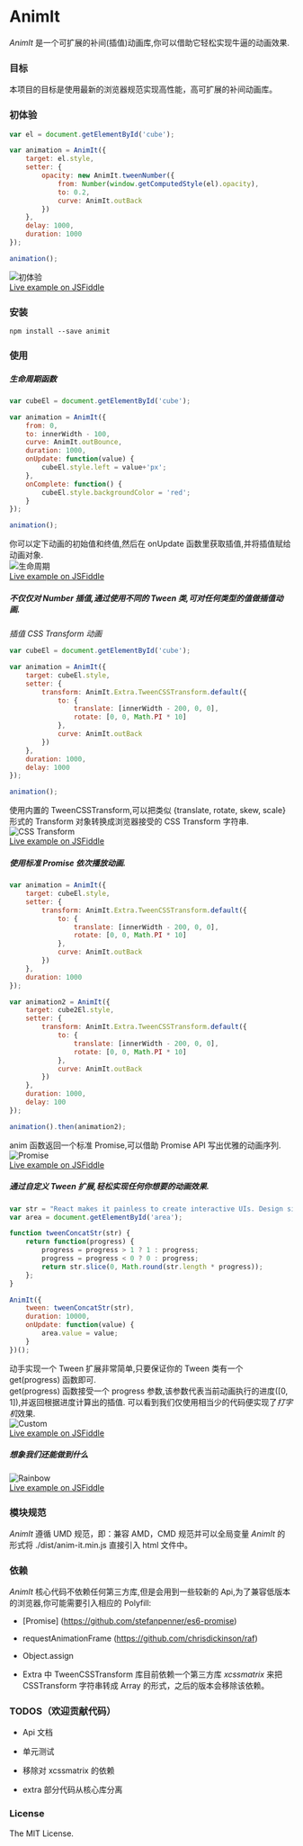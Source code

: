 # AnimIt
*AnimIt* 是一个可扩展的补间(插值)动画库,你可以借助它轻松实现牛逼的动画效果.

### 目标
本项目的目标是使用最新的浏览器规范实现高性能，高可扩展的补间动画库。

### 初体验
```javascript
var el = document.getElementById('cube');

var animation = AnimIt({
	target: el.style,
	setter: {
		opacity: new AnimIt.tweenNumber({
			from: Number(window.getComputedStyle(el).opacity),
			to: 0.2,
			curve: AnimIt.outBack
		})
	},
	delay: 1000,
	duration: 1000
});

animation();

```
![初体验](https://raw.githubusercontent.com/LekongKong/AnimIt/master/examples/demo1.gif)  
[Live example on JSFiddle](https://jsfiddle.net/b1ncer/0tdn6of2/)

### 安装
```
npm install --save animit
```

### 使用
##### 生命周期函数
```javascript
var cubeEl = document.getElementById('cube');

var animation = AnimIt({
	from: 0,
	to: innerWidth - 100,
	curve: AnimIt.outBounce,
	duration: 1000,
	onUpdate: function(value) {
		cubeEl.style.left = value+'px';
	},
	onComplete: function() {
		cubeEl.style.backgroundColor = 'red';
	}
});

animation();

```

你可以定下动画的初始值和终值,然后在 onUpdate 函数里获取插值,并将插值赋给动画对象.  
![生命周期](https://raw.githubusercontent.com/LekongKong/AnimIt/master/examples/demo2.gif)  
[Live example on JSFiddle](https://jsfiddle.net/b1ncer/2LLxkfu7/)

##### 不仅仅对 Number 插值,通过使用不同的 Tween 类,可对任何类型的值做插值动画.
*插值 CSS Transform 动画*
```javascript
var cubeEl = document.getElementById('cube');

var animation = AnimIt({
	target: cubeEl.style,
	setter: {
		transform: AnimIt.Extra.TweenCSSTransform.default({
			to: {
				translate: [innerWidth - 200, 0, 0],
				rotate: [0, 0, Math.PI * 10]
			},
			curve: AnimIt.outBack
		})
	},
	duration: 1000,
	delay: 1000
});

animation();
```

使用内置的 TweenCSSTransform,可以把类似 {translate, rotate, skew, scale} 形式的 Transform 对象转换成浏览器接受的 CSS Transform 字符串.  
![CSS Transform](https://raw.githubusercontent.com/LekongKong/AnimIt/master/examples/demo3.gif)  
[Live example on JSFiddle](https://jsfiddle.net/b1ncer/a313x1yb/)

##### 使用标准 Promise 依次播放动画.
```javascript
var animation = AnimIt({
	target: cubeEl.style,
	setter: {
		transform: AnimIt.Extra.TweenCSSTransform.default({
			to: {
				translate: [innerWidth - 200, 0, 0],
				rotate: [0, 0, Math.PI * 10]
			},
			curve: AnimIt.outBack
		})
	},
	duration: 1000
});

var animation2 = AnimIt({
	target: cube2El.style,
	setter: {
		transform: AnimIt.Extra.TweenCSSTransform.default({
			to: {
				translate: [innerWidth - 200, 0, 0],
				rotate: [0, 0, Math.PI * 10]
			},
			curve: AnimIt.outBack
		})
	},
	duration: 1000,
	delay: 100
});

animation().then(animation2);
```

anim 函数返回一个标准 Promise,可以借助 Promise API 写出优雅的动画序列.  
![Promise](https://raw.githubusercontent.com/LekongKong/AnimIt/master/examples/demo4.gif)  
[Live example on JSFiddle](https://jsfiddle.net/b1ncer/qeqrcnb2/)

##### 通过自定义 Tween 扩展,轻松实现任何你想要的动画效果.
```javascript
var str = "React makes it painless to create interactive UIs. Design simple views for each state in your application, and React will efficiently update and render just the right components when your data changes.Declarative views make your code more predictable and easier to debug.";
var area = document.getElementById('area');

function tweenConcatStr(str) {
	return function(progress) {
        progress = progress > 1 ? 1 : progress;
        progress = progress < 0 ? 0 : progress;
		return str.slice(0, Math.round(str.length * progress));
	};
}

AnimIt({
	tween: tweenConcatStr(str),
	duration: 10000,
	onUpdate: function(value) {
		area.value = value;
	}
})();
```

动手实现一个 Tween 扩展非常简单,只要保证你的 Tween 类有一个 get(progress) 函数即可.   
get(progress) 函数接受一个 progress 参数,该参数代表当前动画执行的进度([0, 1]),并返回根据进度计算出的插值.
可以看到我们仅使用相当少的代码便实现了*打字机*效果.  
![Custom](https://raw.githubusercontent.com/LekongKong/AnimIt/master/examples/demo5.gif)  
[Live example on JSFiddle](https://jsfiddle.net/b1ncer/98Ljeah4/)

##### 想象我们还能做到什么
![Rainbow](https://raw.githubusercontent.com/LekongKong/AnimIt/master/examples/demo6.gif)  
[Live example on JSFiddle](https://jsfiddle.net/b1ncer/uuhv65dk/)

### 模块规范
*AnimIt* 遵循 UMD 规范，即：兼容 AMD，CMD 规范并可以全局变量 *AnimIt* 的形式将 ./dist/anim-it.min.js 直接引入 html 文件中。

### 依赖
*AnimIt* 核心代码不依赖任何第三方库,但是会用到一些较新的 Api,为了兼容低版本的浏览器,你可能需要引入相应的 Polyfill:

* [Promise] (https://github.com/stefanpenner/es6-promise)

* requestAnimationFrame (https://github.com/chrisdickinson/raf)

* Object.assign

* Extra 中 TweenCSSTransform 库目前依赖一个第三方库 *xcssmatrix* 来把 CSSTransform 字符串转成 Array 的形式，之后的版本会移除该依赖。

### TODOS（欢迎贡献代码）

* Api 文档

* 单元测试

* 移除对 xcssmatrix 的依赖

* extra 部分代码从核心库分离

### License

The MIT License.
